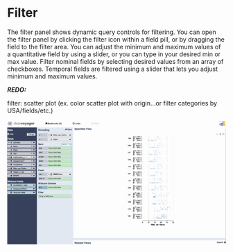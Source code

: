 # Filter

The filter panel shows dynamic query controls for filtering. You can open the filter panel by clicking the filter icon within a field pill, or by dragging the field to the filter area. You can adjust the minimum and maximum values of a quantitative field by using a slider, or you can type in your desired min or max value. Filter nominal fields by selecting desired values from an array of checkboxes. Temporal fields are filtered using a slider that lets you adjust minimum and maximum values.

_**REDO:**_

filter: scatter plot \(ex. color scatter plot with origin...or filter categories by USA/fields/etc.\)

![](../.gitbook/assets/filtering.gif)

